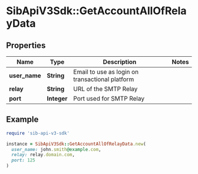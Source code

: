 # SibApiV3Sdk::GetAccountAllOfRelayData

## Properties

| Name | Type | Description | Notes |
| ---- | ---- | ----------- | ----- |
| **user_name** | **String** | Email to use as login on transactional platform |  |
| **relay** | **String** | URL of the SMTP Relay |  |
| **port** | **Integer** | Port used for SMTP Relay |  |

## Example

```ruby
require 'sib-api-v3-sdk'

instance = SibApiV3Sdk::GetAccountAllOfRelayData.new(
  user_name: john.smith@example.com,
  relay: relay.domain.com,
  port: 125
)
```

